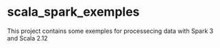 # scala_spark_exemples
This project contains some exemples for processecing data with Spark 3 and Scala 2.12
